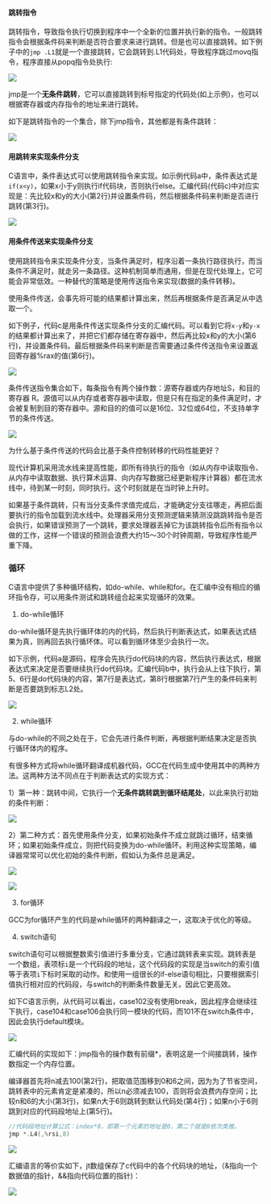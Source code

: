 #### 跳转指令

跳转指令，导致指令执行切换到程序中一个全新的位置并执行新的指令。一般跳转指令会根据条件码来判断是否符合要求来进行跳转。但是也可以直接跳转。如下例子中的```jmp .L1```就是一个直接跳转，它会跳转到.L1代码处，导致程序跳过movq指令，程序直接从popq指令处执行:



![](../images/cs/16.png)

jmp是一个**无条件跳转**，它可以直接跳转到标号指定的代码处(如上示例)，也可以根据寄存器或内存指令的地址来进行跳转。

如下是跳转指令的一个集合，除下jmp指令，其他都是有条件跳转：

![](../images/cs/17.png)

#### 用跳转来实现条件分支

C语言中，条件表达式可以使用跳转指令来实现。如示例代码a中，条件表达式是```if(x<y)```，如果x小于y则执行if代码块，否则执行else。汇编代码(代码c)中对应实现是：先比较x和y的大小(第2行)并设置条件码，然后根据条件码来判断是否进行跳转(第3行)。

![](../images/cs/21.png)

#### 用条件传送来实现条件分支

使用跳转指令来实现条件分支，当条件满足时，程序沿着一条执行路径执行，而当条件不满足时，就走另一条路径。这种机制简单而通用，但是在现代处理上，它可能会非常低效。一种替代的策略是使用传送指令来实现(数据的条件转移)。

使用条件传送，会事先将可能的结果都计算出来，然后再根据条件是否满足从中选取一个。

如下例子，代码c是用条件传送实现条件分支的汇编代码。可以看到它将```x-y```和``y-x``的结果都计算出来了，并把它们都存储在寄存器中，然后再比较x和y的大小(第6行)，并设置条件码。最后根据条件码来判断是否需要通过条件传送指令来设置返回寄存器%rax的值(第6行)。

![](../images/cs/22.png)

条件传送指令集合如下，每条指令有两个操作数：源寄存器或内存地址S，和目的寄存器 R。源值可以从内存或者寄存器中读取，但是只有在指定的条件满足时，才会被复制到目的寄存器中。源和目的的值可以是16位、32位或64位，不支持单字节的条件传送。

![](../images/cs/23.png)

为什么基于条件传送的代码会比基于条件控制转移的代码性能更好？

现代计算机采用流水线来提高性能，即所有待执行的指令（如从内存中读取指令、从内存中读取数据、执行算术运算、向内存写数据已经更新程序计算器）都在流水线中，待到某一时刻，同时执行。这个时刻就是在当时钟上升时。

如果基于条件跳转，只有当分支条件求值完成后，才能确定分支往哪走，再把后面要执行的指令加载到流水线中。处理器采用分支预测逻辑来猜测没跳跳转指令是否会执行，如果错误预测了一个跳转，要求处理器丢掉它为该跳转指令后所有指令以做的工作，这样一个错误的预测会浪费大约15～30个时钟周期，导致程序性能严重下降。

### 循环

C语言中提供了多种循环结构，如do-while、while和for。在汇编中没有相应的循环指令存，可以用条件测试和跳转组合起来实现循环的效果。

1. do-while循环

do-while循环是先执行循环体的内的代码，然后执行判断表达式，如果表达式结果为真，则再回去执行循环体。可以看到循环体至少会执行一次。

如下示例，代码a是源码，程序会先执行do代码块的内容，然后执行表达式，根据表达式来决定是否要继续执行do代码块。汇编代码b中，执行会从上往下执行，第5、6行是do代码块的内容，第7行是表达式，第8行根据第7行产生的条件码来判断是否要跳到标志L2处。

![](../images/cs/24.png)

2. while循环

与do-while的不同之处在于，它会先进行条件判断，再根据判断结果决定是否执行循环体内的程序。

有很多种方式将while循环翻译成机器代码，GCC在代码生成中使用其中的两种方法。这两种方法不同点在于判断表达式的实现方式：

1）第一种：跳转中间，它执行一个**无条件跳转跳到循环结尾处**，以此来执行初始的条件判断：

![](../images/cs/25.png)

2）第二种方式：首先使用条件分支，如果初始条件不成立就跳过循环，结束循环；如果初始条件成立，则把代码变换为do-while循环。利用这种实现策略，编译器常常可以优化初始的条件判断，假如认为条件总是满足。	

![](../images/cs/26.png)

![](../images/cs/27.png)

3. for循环

GCC为for循环产生的代码是while循环的两种翻译之一，这取决于优化的等级。

4. switch语句

switch语句可以根据整数索引值进行多重分支，它通过跳转表来实现。跳转表是一个数组，表项标```i```是一个代码段的地址，这个代码段的实现是当switch的索引值等于表项```i```下标时采取的动作。和使用一组很长的if-else语句相比，只要根据索引值执行相对应的代码段，与switch的判断条件数量无关。因此它更高效。

如下C语言示例，从代码可以看出，case102没有使用break，因此程序会继续往下执行，case104和case106会执行同一模块的代码，而101不在switch条件中，因此会执行default模块。

![](../images/cs/29.png)

汇编代码的实现如下：jmp指令的操作数有前缀*，表明这是一个间接跳转，操作数指定一个内存位置。

编译器首先将n减去100(第2行)，把取值范围移到0和6之间，因为为了节省空间，跳转表中的元素肯定是紧凑的，所以n必须减去100，否则将会浪费内存空间；比较n和6的大小(第3行)，如果n大于6则跳转到默认代码处(第4行)；如果n小于6则跳到对应的代码段地址上(第5行)。

```c
//代码段地址计算公式：index*8，即第一个元素的地址是0，第二个就是8依次类推。
jmp *.L4(,%rsi,8)
```

![](../images/cs/30.png)

汇编语言的等价实如下，jt数组保存了c代码中的各个代码块的地址，（&指向一个数据值的指针，&&指向代码位置的指针)：

![](../images/cs/31.png)
